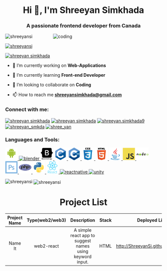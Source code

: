 <h1 align="center">Hi 👋, I'm Shreeyan Simkhada</h1>
<h3 align="center">A passionate frontend developer from Canada</h3>
<img align="right" alt="coding" width=350 src="https://media0.giphy.com/media/Ll22OhMLAlVDb8UQWe/giphy.gif">
<p align="left"> <img src="https://komarev.com/ghpvc/?username=shreeyansi&label=Profile%20views&color=0e75b6&style=flat" alt="shreeyansi" /> </p>

<p align="left"> <a href="https://github.com/ryo-ma/github-profile-trophy"><img src="https://github-profile-trophy.vercel.app/?username=shreeyansi" alt="shreeyansi" /></a> </p>

<p align="left"> <a href="https://twitter.com/Shreeyan12" target="blank"><img src="https://img.shields.io/twitter/follow/shreeyan simkhada?logo=twitter&style=for-the-badge" alt="shreeyan simkhada" /></a> </p>

- 🔭 I’m currently working on **Web-Applications**

- 🌱 I’m currently learning **Front-end Developer**

- 👯 I’m looking to collaborate on **Coding**

- 📫 How to reach me **shreeyansimkhada@gmail.com**



<h3 align="left">Connect with me:</h3>
<p align="left">
<a href="https://twitter.com/Shreeyan12" target="blank"><img align="center" src="https://raw.githubusercontent.com/rahuldkjain/github-profile-readme-generator/master/src/images/icons/Social/twitter.svg" alt="shreeyan simkhada" height="30" width="40" /></a>
<a href="https://www.linkedin.com/in/shreeyan-simkhada-4a54061b5/" target="blank"><img align="center" src="https://raw.githubusercontent.com/rahuldkjain/github-profile-readme-generator/master/src/images/icons/Social/linked-in-alt.svg" alt="shreeyan simkhada" height="30" width="40" /></a>
<a href="https://fb.com/shreeyan.simkhada9" target="blank"><img align="center" src="https://raw.githubusercontent.com/rahuldkjain/github-profile-readme-generator/master/src/images/icons/Social/facebook.svg" alt="shreeyan.simkhada9" height="30" width="40" /></a>
<a href="https://instagram.com/shreeyan_smkda" target="blank"><img align="center" src="https://raw.githubusercontent.com/rahuldkjain/github-profile-readme-generator/master/src/images/icons/Social/instagram.svg" alt="shreeyan_smkda" height="30" width="40" /></a>
<a href="https://www.youtube.com/channel/UCAg4KV0eHLqVBI18H1oEwag" target="blank"><img align="center" src="https://raw.githubusercontent.com/rahuldkjain/github-profile-readme-generator/master/src/images/icons/Social/youtube.svg" alt="shree_yan" height="30" width="40" /></a>
</p>

<h3 align="left">Languages and Tools:</h3>
<p align="left"> <a href="https://developer.android.com" target="_blank" rel="noreferrer"> <img src="https://raw.githubusercontent.com/devicons/devicon/master/icons/android/android-original-wordmark.svg" alt="android" width="40" height="40"/> </a> <a href="https://www.blender.org/" target="_blank" rel="noreferrer"> <img src="https://download.blender.org/branding/community/blender_community_badge_white.svg" alt="blender" width="40" height="40"/> </a> <a href="https://getbootstrap.com" target="_blank" rel="noreferrer"> <img src="https://raw.githubusercontent.com/devicons/devicon/master/icons/bootstrap/bootstrap-plain-wordmark.svg" alt="bootstrap" width="40" height="40"/> </a> <a href="https://www.cprogramming.com/" target="_blank" rel="noreferrer"> <img src="https://raw.githubusercontent.com/devicons/devicon/master/icons/c/c-original.svg" alt="c" width="40" height="40"/> </a> <a href="https://www.w3schools.com/cpp/" target="_blank" rel="noreferrer"> <img src="https://raw.githubusercontent.com/devicons/devicon/master/icons/cplusplus/cplusplus-original.svg" alt="cplusplus" width="40" height="40"/> </a> <a href="https://www.w3schools.com/css/" target="_blank" rel="noreferrer"> <img src="https://raw.githubusercontent.com/devicons/devicon/master/icons/css3/css3-original-wordmark.svg" alt="css3" width="40" height="40"/> </a> <a href="https://www.w3.org/html/" target="_blank" rel="noreferrer"> <img src="https://raw.githubusercontent.com/devicons/devicon/master/icons/html5/html5-original-wordmark.svg" alt="html5" width="40" height="40"/> </a> <a href="https://www.java.com" target="_blank" rel="noreferrer"> <img src="https://raw.githubusercontent.com/devicons/devicon/master/icons/java/java-original.svg" alt="java" width="40" height="40"/> </a> <a href="https://developer.mozilla.org/en-US/docs/Web/JavaScript" target="_blank" rel="noreferrer"> <img src="https://raw.githubusercontent.com/devicons/devicon/master/icons/javascript/javascript-original.svg" alt="javascript" width="40" height="40"/> </a> <a href="https://nodejs.org" target="_blank" rel="noreferrer"> <img src="https://raw.githubusercontent.com/devicons/devicon/master/icons/nodejs/nodejs-original-wordmark.svg" alt="nodejs" width="40" height="40"/> </a> <a href="https://www.photoshop.com/en" target="_blank" rel="noreferrer"> <img src="https://raw.githubusercontent.com/devicons/devicon/master/icons/photoshop/photoshop-line.svg" alt="photoshop" width="40" height="40"/> </a> <a href="https://www.php.net" target="_blank" rel="noreferrer"> <img src="https://raw.githubusercontent.com/devicons/devicon/master/icons/php/php-original.svg" alt="php" width="40" height="40"/> </a> <a href="https://www.python.org" target="_blank" rel="noreferrer"> <img src="https://raw.githubusercontent.com/devicons/devicon/master/icons/python/python-original.svg" alt="python" width="40" height="40"/> </a> <a href="https://reactjs.org/" target="_blank" rel="noreferrer"> <img src="https://raw.githubusercontent.com/devicons/devicon/master/icons/react/react-original-wordmark.svg" alt="react" width="40" height="40"/> </a> <a href="https://reactnative.dev/" target="_blank" rel="noreferrer"> <img src="https://reactnative.dev/img/header_logo.svg" alt="reactnative" width="40" height="40"/> </a> <a href="https://unity.com/" target="_blank" rel="noreferrer"> <img src="https://www.vectorlogo.zone/logos/unity3d/unity3d-icon.svg" alt="unity" width="40" height="40"/> </a> </p>

<p><img align="left" src="https://github-readme-stats.vercel.app/api/top-langs?username=shreeyansi&show_icons=true&locale=en&layout=compact" alt="shreeyansi" /></p>

<p>&nbsp;<img align="center" src="https://github-readme-stats.vercel.app/api?username=shreeyansi&show_icons=true&locale=en" alt="shreeyansi" /></p>


<h1 align="center">Project List</h1>

| Project Name |   Type(web2/web3)  |     Description     |       Stack         |   Deployed Link  |
|    :---:     |     :---:          |     :---:           |       :---:         |        :---:     |
| Name It   |  web2-react    | A simple react app to suggest names using keyword input.|    HTML      |  http://ShreeyanSi.github.io/Nameit/  |
